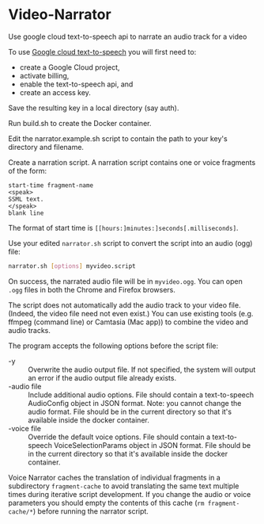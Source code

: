 # Video-Narrator
Use google cloud text-to-speech api to narrate an audio track for a video

To use [Google cloud text-to-speech](https://cloud.google.com/text-to-speech/) you will first need to:
  * create a Google Cloud project,
  * activate billing,
  * enable the text-to-speech api, and
  * create an access key.

Save the resulting key in a local directory (say auth).

Run build.sh to create the Docker container.

Edit the narrator.example.sh script to contain the path to your key's directory and filename.

Create a narration script.  A narration script contains one or voice fragments of the form:
```
start-time fragment-name
<speak>
SSML text.
</speak>
blank line
```

The format of start time is `[[hours:]minutes:]seconds[.milliseconds]`.

Use your edited `narrator.sh` script to convert the script into an audio (ogg) file:
```sh
narrator.sh [options] myvideo.script
```

On success, the narrated audio file will be in `myvideo.ogg`.  You can open `.ogg` files in both the Chrome and Firefox browsers.

The script does not automatically add the audio track to your video file.  (Indeed, the video file need not even exist.) You can use existing tools (e.g. ffmpeg (command line) or Camtasia (Mac app)) to combine the video and audio tracks.

The program accepts the following options before the script file:

<dl>
<dt>-y</dt>
<dd>Overwrite the audio output file.  If not specified, the system will output an error if
the audio output file already exists.</dd>
<dt>-audio file</dt>
<dd>Include additional audio options.  File should contain a text-to-speech AudioConfig object in JSON format.  Note: you cannot change the audio format. File should be in the current directory so that it's available inside the docker container.</dd>
<dt>-voice file</dt>
<dd>Override the default voice options.  File should contain a text-to-speech VoiceSelectionParams object in JSON format. File should be in the current directory so that it's available inside the docker container.</dd>
</dl>

Voice Narrator caches the translation of individual fragments in a subdirectory `fragment-cache` to avoid translating the same text multiple times during iterative script development.  If you change the audio or voice parameters you should empty the contents of this cache (`rm fragment-cache/*`) before running the narrator script.
